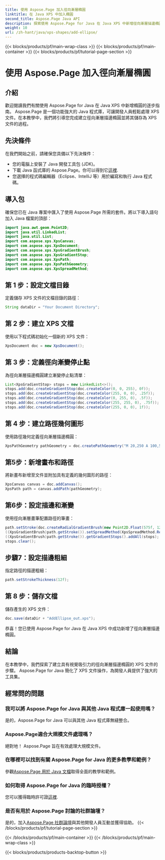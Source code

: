 ```yaml
---
title: 使用 Aspose.Page 加入徑向漸層橢圓
linktitle: 在 Java XPS 中加入橢圓
second_title: Aspose.Page Java API
description: 探索使用 Aspose.Page for Java 在 Java XPS 中新增徑向漸層描邊橢圓的分步指南。輕鬆增強您的文件建立。
weight: 10
url: /zh-hant/java/xps-shapes/add-ellipse/
---
```


{{< blocks/products/pf/main-wrap-class >}}
{{< blocks/products/pf/main-container >}}
{{< blocks/products/pf/tutorial-page-section >}}

# 使用 Aspose.Page 加入徑向漸層橢圓

## 介紹
歡迎閱讀我們有關使用 Aspose.Page for Java 在 Java XPS 中新增橢圓的逐步指南。 Aspose.Page 是一個功能強大的 Java 程式庫，可讓開發人員輕鬆處理 XPS 文件。在本教學中，我們將引導您完成建立徑向漸層描邊橢圓並將其儲存為 XPS 文件的過程。
## 先決條件
在我們開始之前，請確保您具備以下先決條件：
- 您的電腦上安裝了 Java 開發工具包 (JDK)。
- 下載 Java 函式庫的 Aspose.Page。你可以得到它[這裡](https://releases.aspose.com/page/java/).
- 您選擇的程式碼編輯器（Eclipse、IntelliJ 等）用於編寫和執行 Java 程式碼。
## 導入包
確保您已在 Java 專案中匯入了使用 Aspose.Page 所需的套件。將以下導入語句加入 Java 檔案的頂部：
```java
import java.awt.geom.Point2D;
import java.util.LinkedList;
import java.util.List;
import com.aspose.xps.XpsCanvas;
import com.aspose.xps.XpsDocument;
import com.aspose.xps.XpsGradientBrush;
import com.aspose.xps.XpsGradientStop;
import com.aspose.xps.XpsPath;
import com.aspose.xps.XpsPathGeometry;
import com.aspose.xps.XpsSpreadMethod;
```
## 第 1 步：設定文檔目錄
定義儲存 XPS 文件的文檔目錄的路徑：
```java
String dataDir = "Your Document Directory";
```
## 第 2 步：建立 XPS 文檔
使用以下程式碼初始化一個新的 XPS 文件：
```java
XpsDocument doc = new XpsDocument();
```
## 第 3 步：定義徑向漸變停止點
為徑向漸層描邊橢圓建立漸變停止點清單：
```java
List<XpsGradientStop> stops = new LinkedList<>();
stops.add(doc.createGradientStop(doc.createColor(0, 0, 255), 0f));
stops.add(doc.createGradientStop(doc.createColor(255, 0, 0), .25f));
stops.add(doc.createGradientStop(doc.createColor(0, 255, 0), .5f));
stops.add(doc.createGradientStop(doc.createColor(255, 255, 0), .75f));
stops.add(doc.createGradientStop(doc.createColor(255, 0, 0), 1f));
```
## 第 4 步：建立路徑幾何圖形
使用路徑幾何定義徑向漸層描邊橢圓：
```java
XpsPathGeometry pathGeometry = doc.createPathGeometry("M 20,250 A 100,50 0 1 1 220,250 100,50 0 1 1 20,250");
```
## 第5步：新增畫布和路徑
將新畫布新增至文件並附加具有定義的幾何圖形的路徑：
```java
XpsCanvas canvas = doc.addCanvas();
XpsPath path = canvas.addPath(pathGeometry);
```
## 第6步：設定描邊和漸變
使用徑向漸層畫筆配置路徑的筆畫：
```java
path.setStroke(doc.createRadialGradientBrush(new Point2D.Float(575f, 125f), new Point2D.Float(575f, 100f), 75f, 50f));
((XpsGradientBrush)path.getStroke()).setSpreadMethod(XpsSpreadMethod.Reflect);
((XpsGradientBrush)path.getStroke()).getGradientStops().addAll(stops);
stops.clear();
```
## 步驟7：設定描邊粗細
指定路徑的描邊粗細：
```java
path.setStrokeThickness(12f);
```
## 第 8 步：儲存文檔
儲存產生的 XPS 文件：
```java
doc.save(dataDir + "AddEllipse_out.xps");
```
恭喜！您已使用 Aspose.Page for Java 在 Java XPS 中成功新增了徑向漸層描邊橢圓。
## 結論
在本教學中，我們探索了建立具有視覺吸引力的徑向漸層描邊橢圓的 XPS 文件的步驟。 Aspose.Page for Java 簡化了 XPS 文件操作，為開發人員提供了強大的工具集。
## 經常問的問題
### 我可以將 Aspose.Page for Java 與其他 Java 程式庫一起使用嗎？
是的，Aspose.Page for Java 可以與其他 Java 程式庫無縫整合。
### Aspose.Page適合大規模文件處理嗎？
絕對地！ Aspose.Page 旨在有效處理大規模文件。
### 在哪裡可以找到有關 Aspose.Page for Java 的更多教學和範例？
參觀[Aspose.Page 用於 Java 文檔](https://reference.aspose.com/page/java/)取得全面的教學和範例。
### 如何取得 Aspose.Page for Java 的臨時授權？
您可以獲得臨時許可證[這裡](https://purchase.aspose.com/temporary-license/).
### 是否有用於 Aspose.Page 討論的社群論壇？
是的，加入[Aspose.Page 社群論壇](https://forum.aspose.com/c/page/39)與其他開發人員互動並獲得協助。
{{< /blocks/products/pf/tutorial-page-section >}}

{{< /blocks/products/pf/main-container >}}
{{< /blocks/products/pf/main-wrap-class >}}

{{< blocks/products/products-backtop-button >}}
